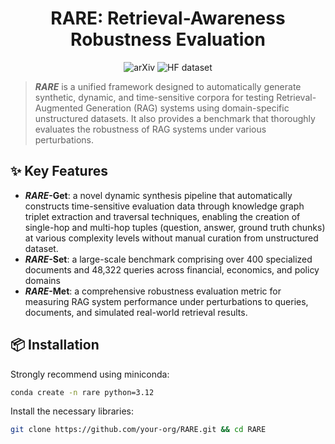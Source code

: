 
<h1 align="center">RARE: Retrieval-Awareness Robustness Evaluation</h1>
<p align="center">
  <a href="https://arxiv.org/abs/2506.00789" style="text-decoration: none;">
    <img src="https://img.shields.io/badge/arXiv-2506.00789-B31B1B?style=flat-square&logo=arxiv" alt="arXiv">
</a>
<a href="https://huggingface.co/datasets/Rabinovich/RARE" style="text-decoration: none;">
    <img src="https://img.shields.io/badge/HuggingFace-Dataset-%23FFD21E?style=flat-square&logo=huggingface"
         alt="HF dataset"></a>
</p>

> ***RARE*** is a unified framework designed to automatically generate synthetic, dynamic, and time-sensitive corpora for testing Retrieval-Augmented Generation (RAG) systems using domain-specific unstructured datasets. It also provides a benchmark that thoroughly evaluates the robustness of RAG systems under various perturbations.

## ✨  Key Features

- ***RARE*-Get**: a novel dynamic synthesis pipeline that automatically constructs time-sensitive evaluation data through knowledge graph triplet extraction and traversal techniques, enabling the creation of single-hop and multi-hop tuples (question, answer, ground truth chunks) at various complexity levels without manual curation from unstructured dataset.
- ***RARE*-Set**: a large-scale benchmark comprising over 400 specialized documents and 48,322 queries across financial, economics, and policy domains
- ***RARE*-Met**: a comprehensive robustness evaluation metric for measuring RAG system performance under perturbations to queries, documents, and simulated real-world retrieval results.

## 📦  Installation

Strongly recommend using miniconda:

```bash
conda create -n rare python=3.12
```

Install the necessary libraries:

```bash
git clone https://github.com/your-org/RARE.git && cd RARE
```
